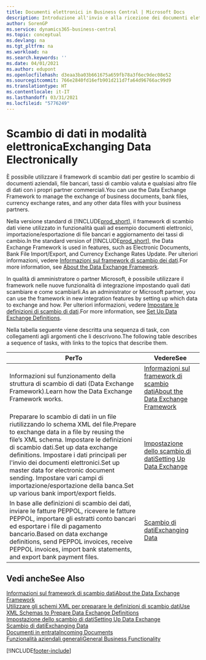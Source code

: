 ```yaml
---
title: Documenti elettronici in Business Central | Microsoft Docs
description: Introduzione all'invio e alla ricezione dei documenti elettronici in Business Central.
author: SorenGP
ms.service: dynamics365-business-central
ms.topic: conceptual
ms.devlang: na
ms.tgt_pltfrm: na
ms.workload: na
ms.search.keywords: ''
ms.date: 04/01/2021
ms.author: edupont
ms.openlocfilehash: d3eaa3ba03b661675a659fb78a3f6ec9dec08e52
ms.sourcegitcommit: 766e2840fd16efb901d211d7fa64d96766ac99d9
ms.translationtype: HT
ms.contentlocale: it-IT
ms.lasthandoff: 03/31/2021
ms.locfileid: "5776249"
---
```

# <a name="exchanging-data-electronically"></a><span data-ttu-id="6c545-103">Scambio di dati in modalità elettronica</span><span class="sxs-lookup"><span data-stu-id="6c545-103">Exchanging Data Electronically</span></span>
<span data-ttu-id="6c545-104">È possibile utilizzare il framework di scambio dati per gestire lo scambio di documenti aziendali, file bancari, tassi di cambio valuta e qualsiasi altro file di dati con i propri partner commerciali.</span><span class="sxs-lookup"><span data-stu-id="6c545-104">You can use the Data Exchange Framework to manage the exchange of business documents, bank files, currency exchange rates, and any other data files with your business partners.</span></span>

<span data-ttu-id="6c545-105">Nella versione standard di [!INCLUDE[prod_short](includes/prod_short.md)], il framework di scambio dati viene utilizzato in funzionalità quali ad esempio documenti elettronici, importazione/esportazione di file bancari e aggiornamento dei tassi di cambio.</span><span class="sxs-lookup"><span data-stu-id="6c545-105">In the standard version of [!INCLUDE[prod_short](includes/prod_short.md)], the Data Exchange Framework is used in features, such as Electronic Documents, Bank File Import/Export, and Currency Exchange Rates Update.</span></span> <span data-ttu-id="6c545-106">Per ulteriori informazioni, vedere [Informazioni sul framework di scambio dei dati](across-about-the-data-exchange-framework.md).</span><span class="sxs-lookup"><span data-stu-id="6c545-106">For more information, see [About the Data Exchange Framework](across-about-the-data-exchange-framework.md).</span></span>

<span data-ttu-id="6c545-107">In qualità di amministratore o partner Microsoft, è possibile utilizzare il framework nelle nuove funzionalità di integrazione impostando quali dati scambiare e come scambiarli.</span><span class="sxs-lookup"><span data-stu-id="6c545-107">As an administrator or Microsoft partner, you can use the framework in new integration features by setting up which data to exchange and how.</span></span> <span data-ttu-id="6c545-108">Per ulteriori informazioni, vedere [Impostare le definizioni di scambio di dati](across-how-to-set-up-data-exchange-definitions.md).</span><span class="sxs-lookup"><span data-stu-id="6c545-108">For more information, see [Set Up Data Exchange Definitions](across-how-to-set-up-data-exchange-definitions.md).</span></span>

<span data-ttu-id="6c545-109">Nella tabella seguente viene descritta una sequenza di task, con collegamenti agli argomenti che li descrivono.</span><span class="sxs-lookup"><span data-stu-id="6c545-109">The following table describes a sequence of tasks, with links to the topics that describe them.</span></span>  

|<span data-ttu-id="6c545-110">Per</span><span class="sxs-lookup"><span data-stu-id="6c545-110">To</span></span>|<span data-ttu-id="6c545-111">Vedere</span><span class="sxs-lookup"><span data-stu-id="6c545-111">See</span></span>|  
|--------|---------|  
|<span data-ttu-id="6c545-112">Informazioni sul funzionamento della struttura di scambio di dati (Data Exchange Framework).</span><span class="sxs-lookup"><span data-stu-id="6c545-112">Learn how the Data Exchange Framework works.</span></span>|[<span data-ttu-id="6c545-113">Informazioni sul framework di scambio dati</span><span class="sxs-lookup"><span data-stu-id="6c545-113">About the Data Exchange Framework</span></span>](across-about-the-data-exchange-framework.md)|  
|<span data-ttu-id="6c545-114">Preparare lo scambio di dati in un file riutilizzando lo schema XML del file.</span><span class="sxs-lookup"><span data-stu-id="6c545-114">Prepare to exchange data in a file by reusing the file’s XML schema.</span></span> <span data-ttu-id="6c545-115">Impostare le definizioni di scambio dati.</span><span class="sxs-lookup"><span data-stu-id="6c545-115">Set up data exchange definitions.</span></span> <span data-ttu-id="6c545-116">Impostare i dati principali per l'invio dei documenti elettronici.</span><span class="sxs-lookup"><span data-stu-id="6c545-116">Set up master data for electronic document sending.</span></span> <span data-ttu-id="6c545-117">Impostare vari campi di importazione/esportazione della banca.</span><span class="sxs-lookup"><span data-stu-id="6c545-117">Set up various bank import/export fields.</span></span>|[<span data-ttu-id="6c545-118">Impostazione dello scambio di dati</span><span class="sxs-lookup"><span data-stu-id="6c545-118">Setting Up Data Exchange</span></span>](across-set-up-data-exchange.md)|  
|<span data-ttu-id="6c545-119">In base alle definizioni di scambio dei dati, inviare le fatture PEPPOL, ricevere le fatture PEPPOL, importare gli estratti conto bancari ed esportare i file di pagamento bancario.</span><span class="sxs-lookup"><span data-stu-id="6c545-119">Based on data exchange definitions, send PEPPOL invoices, receive PEPPOL invoices, import bank statements, and export bank payment files.</span></span>|[<span data-ttu-id="6c545-120">Scambio di dati</span><span class="sxs-lookup"><span data-stu-id="6c545-120">Exchanging Data</span></span>](across-exchange-data.md)|  

## <a name="see-also"></a><span data-ttu-id="6c545-121">Vedi anche</span><span class="sxs-lookup"><span data-stu-id="6c545-121">See Also</span></span>  
[<span data-ttu-id="6c545-122">Informazioni sul framework di scambio dati</span><span class="sxs-lookup"><span data-stu-id="6c545-122">About the Data Exchange Framework</span></span>](across-about-the-data-exchange-framework.md)  
[<span data-ttu-id="6c545-123">Utilizzare gli schemi XML per preparare le definizioni di scambio dati</span><span class="sxs-lookup"><span data-stu-id="6c545-123">Use XML Schemas to Prepare Data Exchange Definitions</span></span>](across-how-to-use-xml-schemas-to-prepare-data-exchange-definitions.md)  
[<span data-ttu-id="6c545-124">Impostazione dello scambio di dati</span><span class="sxs-lookup"><span data-stu-id="6c545-124">Setting Up Data Exchange</span></span>](across-set-up-data-exchange.md)  
[<span data-ttu-id="6c545-125">Scambio di dati</span><span class="sxs-lookup"><span data-stu-id="6c545-125">Exchanging Data</span></span>](across-exchange-data.md)  
[<span data-ttu-id="6c545-126">Documenti in entrata</span><span class="sxs-lookup"><span data-stu-id="6c545-126">Incoming Documents</span></span>](across-income-documents.md)  
[<span data-ttu-id="6c545-127">Funzionalità aziendali generali</span><span class="sxs-lookup"><span data-stu-id="6c545-127">General Business Functionality</span></span>](ui-across-business-areas.md)


[!INCLUDE[footer-include](includes/footer-banner.md)]